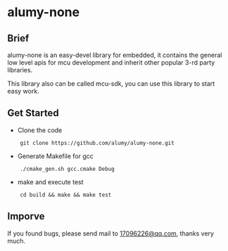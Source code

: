 # alumy-none

## Brief

alumy-none is an easy-devel library for embedded, it contains the general low level apis for mcu development and inherit other popular 3-rd party libraries.


This library also can be called mcu-sdk, you can use this library to start easy work.

## Get Started
* Clone the code
```shell
	git clone https://github.com/alumy/alumy-none.git
```
*  Generate Makefile for gcc
```shell
	./cmake_gen.sh gcc.cmake Debug
```
* make and execute test
```shell
	cd build && make && make test
```
## Imporve
If you found bugs, please send mail to 17096226@qq.com, thanks very much.

